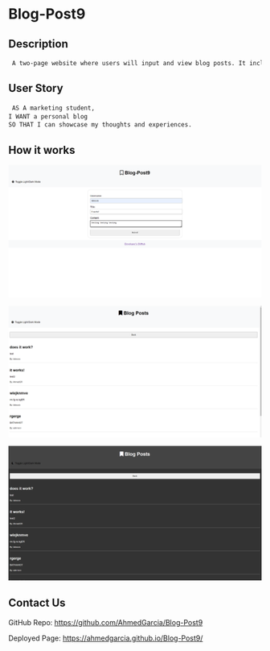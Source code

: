# Blog-Post9

## Description

```md
 A two-page website where users will input and view blog posts. It includes building a content form, dynamically rendering blog posts, and implementing a light/dark mode toggle.
```

## User Story

```md
 AS A marketing student,
I WANT a personal blog
SO THAT I can showcase my thoughts and experiences.
```

## How it works

![a screenshot of the form to which the user will input the data that will set in local storage and diplayed in the blog.html page](./assets/images/Screenshot%201.png)

![a screenshot of the second page displaying the blog posts that have been ntered](./assets/images/Screenshot%202.png)

![a screenshot of the blogposts once darkmode is toggled](./assets/images/Screenshot%203.png)

## Contact Us

GitHub Repo: https://github.com/AhmedGarcia/Blog-Post9

Deployed Page: https://ahmedgarcia.github.io/Blog-Post9/
